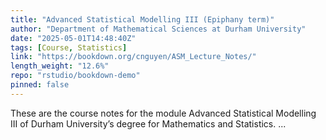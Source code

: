 ```yaml
---
title: "Advanced Statistical Modelling III (Epiphany term)"
author: "Department of Mathematical Sciences at Durham University"
date: "2025-05-01T14:48:40Z"
tags: [Course, Statistics]
link: "https://bookdown.org/cnguyen/ASM_Lecture_Notes/"
length_weight: "12.6%"
repo: "rstudio/bookdown-demo"
pinned: false
---
```


These are the course notes for the module Advanced Statistical Modelling III of Durham University’s degree for Mathematics and Statistics. ...
